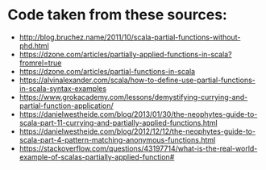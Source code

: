 Code taken from these sources:
=============================
- http://blog.bruchez.name/2011/10/scala-partial-functions-without-phd.html
- https://dzone.com/articles/partially-applied-functions-in-scala?fromrel=true
- https://dzone.com/articles/partial-functions-in-scala
- https://alvinalexander.com/scala/how-to-define-use-partial-functions-in-scala-syntax-examples
- https://www.grokacademy.com/lessons/demystifying-currying-and-partial-function-application/
- https://danielwestheide.com/blog/2013/01/30/the-neophytes-guide-to-scala-part-11-currying-and-partially-applied-functions.html
- https://danielwestheide.com/blog/2012/12/12/the-neophytes-guide-to-scala-part-4-pattern-matching-anonymous-functions.html
- https://stackoverflow.com/questions/43197714/what-is-the-real-world-example-of-scalas-partially-applied-function#
